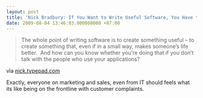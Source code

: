 ```yaml
---
layout: post
title: 'Nick Bradbury: If You Want to Write Useful Software, You Have to Do Tech Support'
date: 2009-08-04 13:46:03.000000000 +07:00
---
```

>The whole point of writing software is to create something useful – to create something that, even if in a small way, makes someone’s life better.&nbsp; And how can you know whether you’re doing that if you don’t talk with the people who use your applications?

via <a href="http://nick.typepad.com/blog/2009/06/if-you-want-to-write-useful-software-you-have-to-do-tech-support.html">nick.typepad.com</a>

Exactly, everyone on marketing and sales, even from IT should feels what its like being on the frontline with customer complaints.
  
